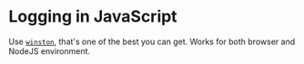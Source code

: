 # Logging in JavaScript
Use [`winston`](https://github.com/winstonjs/winston), that's one of the best you can get.
Works for both browser and NodeJS environment.
